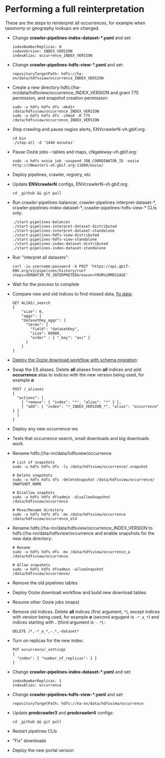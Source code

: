 # Performing a full reinterpretation

These are the steps to reinterpret all occurrences, for example when taxonomy or geography lookups are changed.

- Change **crawler-pipelines-index-dataset-\*.yaml** and set:

    ```
    indexNumberReplicas: 0
    indexVersion: INDEX_VERSION
    indexAlias: occurrence_INDEX_VERSION
    ```
   
- Change **crawler-pipelines-hdfs-view-\*.yaml** and set:

    ```
    repositoryTargetPath: hdfs://ha-nn/data/hdfsview/occurrence_INDEX_VERSION
    ```
   
- Create a new directory hdfs://ha-nn/data/hdfsview/occurrence_INDEX_VERSION and grant 775 permission, and snapshot creation permission:

    ```
    sudo -u hdfs hdfs dfs -mkdir /data/hdfsview/occurrence_INDEX_VERSION
    sudo -u hdfs hdfs dfs -chmod -R 775 /data/hdfsview/occurrence_INDEX_VERSION
    ```
   
- Stop crawling and pause nagios alerts, ENVcrawlerN-vh.gbif.org:

    ```
    cd bin
    ./stop-all -d '1440 minutes'
    ```
   
- Pause Oozie jobs – tables and maps, cNgateway-vh.gbif.org:

    ```
    sudo -u hdfs oozie job -suspend JOB_COORDINATOR_ID -oozie http://cNmaster1-vh.gbif.org:11000/oozie/
    ```
   
- Deploy pipelines, crawler, registry, etc
- Update **ENVcrawlerN** configs, ENVcrawlerN-vh.gbif.org:

    ```
    cd _github && git pull
    ```
   
- Run crawler-pipelines-balancer, crawler-pipelines-interpret-dataset-\*, crawler-pipelines-index-dataset-\*, crawler-pipelines-hdfs-view-\* CLIs only:

    ```
    ./start-pipelines-balancer
    ./start-pipelines-interpret-dataset-distributed
    ./start-pipelines-interpret-dataset-standalone
    ./start-pipelines-hdfs-view-distributed
    ./start-pipelines-hdfs-view-standalone
    ./start-pipelines-index-dataset-distributed
    ./start-pipelines-index-dataset-standalone
    ```
   
- Run "interpret all datasets":

    ```
    curl -iu username:password -X POST 'https://api.gbif-ENV.org/v1/pipelines/history/run?steps=VERBATIM_TO_INTERPRETED&reason=YOUR%20MESSAGE'
    ```
   
- Wait for the process to complete
- Compare new and old indices to find missed data, [fix data](fix-failed-datasets.md):

    ```
    GET ALIAS/_search
    {
        "size": 0,
        "aggs": {
        "datasetKey_aggr": {
          "terms": {
            "field": "datasetKey",
            "size": 60000,
            "order" : { "_key": "asc" }
          }
        }
    }
    ```
  
- [Deploy the Oozie download workflow with schema migration](https://github.com/gbif/occurrence/blob/master/occurrence-download/run-workflow-schema-migration.sh):
- Swap the ES aliases. Delete **all** aliases from **all** indices and add **occurrence** alias to indices with the new version being used, for example **_a_**

    ```
    POST /_aliases
    {
      "actions": [
        { "remove": { "index": "*", "alias": "*" } },
        { "add": { "index": "*_INDEX_VERSION_*", "alias": "occurrence" } }
      ]
    }
    ```
    
- Deploy any new occurrence-ws
- Tests that occurrence search, small downloads and big downloads work.
- Rename hdfs://ha-nn/data/hdfsview/occurrence

    ```
    # List of snapshots
    sudo -u hdfs hdfs dfs -ls /data/hdfsview/occurrence/.snapshot
    
    # Delete snapshots
    sudo -u hdfs hdfs dfs -deleteSnapshot /data/hdfsview/occurrence/ SNAPSHOT_NAME
    
    # Disallow snaphots
    sudo -u hdfs hdfs dfsadmin -disallowSnapshot /data/hdfsview/occurrence
    
    # Move/Rename directory
    sudo -u hdfs hdfs dfs -mv /data/hdfsview/occurrence /data/hdfsview/occurrence_old
    ```
    
- Rename hdfs://ha-nn/data/hdfsview/occurrence_INDEX_VERSION to hdfs://ha-nn/data/hdfsview/occurrence and enable snapshots for the new data directory:
    ```
    # Rename
    sudo -u hdfs hdfs dfs -mv /data/hdfsview/occurrence_a /data/hdfsview/occurrence
    
    # Allow snapshots
    sudo -u hdfs hdfs dfsadmin -allowSnapshot /data/hdfsview/occurrence/
    ```
    
- Remove the old pipelines tables
- Deploy Oozie download workflow and build new download tables
- Resume other Oozie jobs (maps)
- Remove old indices. Delete **all** indices (first argument, `*`), except indices with version being used, for example **_a_** (second argugent is `-*_a_*`) and indices starting with **.** (third argument is `-.*`).:

    ```
    DELETE /*,-*_a_*,-.*,-dataset*
    ```
    
- Turn on replicas for the new index:

    ```
    PUT occurrence/_settings
    {
      "index": { "number_of_replicas": 1 }
    }
    ```
    
- Change **crawler-pipelines-index-dataset-\*.yaml** and set:

    ```
    indexNumberReplicas: 1
    indexAlias: occurrence
    ```
    
- Change **crawler-pipelines-hdfs-view-\*.yaml** and set:

    ```
    repositoryTargetPath: hdfs://ha-nn/data/hdfsview/occurrence
    ```
    
- Update **prodcrawler3** and **prodcrawler4** configs:

    ```
    cd _github && git pull
    ```
    
- Restart pipelines CLIs
- "Fix" downloads
- Deploy the new portal version
